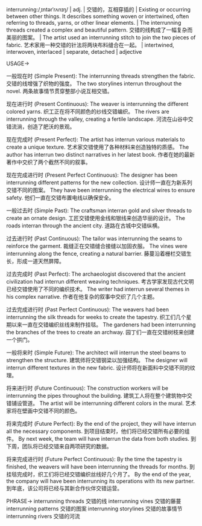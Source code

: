 interrunning:/ˌɪntərˈrʌnɪŋ/ | adj. | 交错的，互相穿插的 |  Existing or occurring between other things. It describes something woven or intertwined, often referring to threads, yarns, or other linear elements.  | The interrunning threads created a complex and beautiful pattern. 交错的线构成了一幅复杂而美丽的图案。 |  The artist used an interrunning stitch to join the two pieces of fabric.  艺术家用一种交错的针法将两块布料缝合在一起。 |  intertwined, interwoven, interlaced | separate, detached | adjective

USAGE->

一般现在时 (Simple Present):
The interrunning threads strengthen the fabric. 交错的线增强了织物的强度。
The two storylines interrun throughout the novel.  两条故事情节贯穿整部小说互相交错。

现在进行时 (Present Continuous):
The weaver is interrunning the different colored yarns.  织工正在将不同颜色的纱线交错编织。
The rivers are interrunning through the valley, creating a fertile landscape.  河流在山谷中交错流淌，创造了肥沃的景观。

现在完成时 (Present Perfect):
The artist has interrun various materials to create a unique texture.  艺术家交错使用了各种材料来创造独特的质感。
The author has interrun two distinct narratives in her latest book.  作者在她的最新著作中交织了两个截然不同的叙事。

现在完成进行时 (Present Perfect Continuous):
The designer has been interrunning different patterns for the new collection. 设计师一直在为新系列交错不同的图案。
They have been interrunning the electrical wires to ensure safety.  他们一直在交错布置电线以确保安全。

一般过去时 (Simple Past):
The craftsman interran gold and silver threads to create an ornate design. 工匠交错使用金线和银线来创造华丽的设计。
The roads interran through the ancient city.  道路在古城中交错纵横。

过去进行时 (Past Continuous):
The tailor was interrunning the seams to reinforce the garment. 裁缝正在交错缝合接缝以加固衣服。
The vines were interrunning along the fence, creating a natural barrier. 藤蔓沿着栅栏交错生长，形成一道天然屏障。

过去完成时 (Past Perfect):
The archaeologist discovered that the ancient civilization had interrun different weaving techniques. 考古学家发现古代文明已经交错使用了不同的编织技术。
The writer had interrun several themes in his complex narrative.  作者在他复杂的叙事中交织了几个主题。

过去完成进行时 (Past Perfect Continuous):
The weavers had been interrunning the silk threads for weeks to create the tapestry.  织工们几个星期以来一直在交错编织丝线来制作挂毯。
The gardeners had been interrunning the branches of the trees to create an archway. 园丁们一直在交错树枝来创建一个拱门。

一般将来时 (Simple Future):
The architect will interrun the steel beams to strengthen the structure. 建筑师将交错钢梁以加强结构。
The designer will interrun different textures in the new fabric.  设计师将在新面料中交错不同的纹理。

将来进行时 (Future Continuous):
The construction workers will be interrunning the pipes throughout the building. 建筑工人将在整个建筑物中交错铺设管道。
The artist will be interrunning different colors in the mural.  艺术家将在壁画中交错不同的颜色。

将来完成时 (Future Perfect):
By the end of the project, they will have interrun all the necessary components. 到项目结束时，他们将已经交错所有必要的组件。
By next week, the team will have interrun the data from both studies.  到下周，团队将已经交错来自两项研究的数据。


将来完成进行时 (Future Perfect Continuous):
By the time the tapestry is finished, the weavers will have been interrunning the threads for months. 到挂毯完成时，织工们将已经交错编织丝线好几个月了。
By the end of the year, the company will have been interrunning its operations with its new partner. 到年底，该公司将已经与其新合作伙伴交错运营。

PHRASE->
interrunning threads  交错的线
interrunning vines 交错的藤蔓
interrunning patterns 交错的图案
interrunning storylines  交错的故事情节
interrunning rivers 交错的河流


